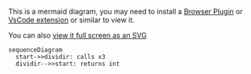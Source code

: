 This is a mermaid diagram, you may need to install a [Browser Plugin](https://github.com/BackMarket/github-mermaid-extension) or [VsCode extension](https://marketplace.visualstudio.com/items?itemName=bierner.markdown-mermaid) or similar to view it.

You can also [view it full screen as an SVG](https://mermaid.ink/svg/c2VxdWVuY2VEaWFncmFtCiAgc3RhcnQtPj5kaXZpZGlyOiBjYWxscyB4MwogIGRpdmlkaXItLT4+c3RhcnQ6IHJldHVybnMgaW50Cg==)        

```mermaid
sequenceDiagram
  start->>dividir: calls x3
  dividir-->>start: returns int

```
